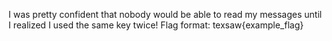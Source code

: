 I was pretty confident that nobody would be able to read my messages until I realized I used the same key twice! Flag format: texsaw{example_flag}
